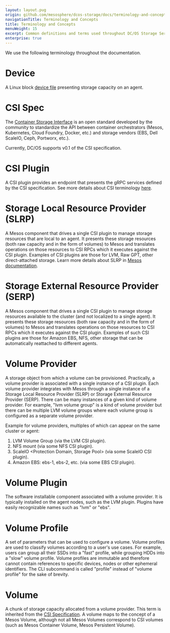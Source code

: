 ```yaml
---
layout: layout.pug
origin: github.com/mesosphere/dcos-storage/docs/terminology-and-concepts/index.md
navigationTitle: Terminology and Concepts
title: Terminology and Concepts
menuWeight: 15
excerpt: Common definitions and terms used throughout DC/OS Storage Service documentation.
enterprise: true
---
```


We use the following terminology throughout the documentation.

# Device

A Linux block [device file](https://en.wikipedia.org/wiki/Device_file/) presenting storage capacity on an agent.

# CSI Spec

The [Container Storage Interface](https://github.com/container-storage-interface/spec/blob/master/spec.md/) is an open standard developed by the community to standardize the API between container orchestrators (Mesos, Kubernetes, Cloud Foundry, Docker, etc.) and storage vendors (EBS, Dell ScaleIO, Ceph, Portworx, etc.).

Currently, DC/OS supports v0.1 of the CSI specification.

# CSI Plugin

A CSI plugin provides an endpoint that presents the gRPC services defined by the CSI specification.
See more details about CSI terminology [here](https://github.com/container-storage-interface/spec/blob/master/spec.md#terminology/).

# Storage Local Resource Provider (SLRP)

A Mesos component that drives a single CSI plugin to manage storage resources that are local to an agent.
It presents these storage resources (both raw capacity and in the form of volumes) to Mesos and translates operations on those resources to CSI RPCs which it executes against the CSI plugin.
Examples of CSI plugins are those for LVM, Raw GPT, other direct-attached storage.
Learn more details about SLRP in [Mesos documentation](http://mesos.apache.org/documentation/latest/csi/#storage-local-resource-provider).

# Storage External Resource Provider (SERP)

A Mesos component that drives a single CSI plugin to manage storage resources available to the cluster (and not localized to a single agent).
It presents these storage resources (both raw capacity and in the form of volumes) to Mesos and translates operations on those resources to CSI RPCs which it executes against the CSI plugin.
Examples of such CSI plugins are those for Amazon EBS, NFS, other storage that can be automatically reattached to different agents.

# Volume Provider

A storage object from which a volume can be provisioned.
Practically, a volume provider is associated with a single instance of a CSI plugin.
Each volume provider integrates with Mesos through a single instance of a Storage Local Resource Provider (SLRP) or Storage External Resource Provider (SERP).
There can be many instances of a given kind of volume provider.
For example, "lvm volume group" is a kind of volume provider but there can be multiple LVM volume groups where each volume group is configured as a separate volume provider.

Example for volume providers, multiples of which can appear on the same cluster or agent:

1. LVM Volume Group (via the LVM CSI plugin).
2. NFS mount (via some NFS CSI plugin).
3. ScaleIO <Protection Domain, Storage Pool> (via some ScaleIO CSI plugin).
4. Amazon EBS: ebs-1, ebs-2, etc. (via some EBS CSI plugin).

# Volume Plugin

The software installable component associated with a volume provider.
It is typically installed on the agent nodes, such as the LVM plugin.
Plugins have easily recognizable names such as "lvm" or "ebs".

# Volume Profile

A set of parameters that can be used to configure a volume.
Volume profiles are used to classify volumes according to a user's use cases.
For example, users can group all their SSDs into a "fast" profile, while grouping HDDs into a "slow" volume profile.
Volume profiles are immutable and therefore cannot contain references to specific devices, nodes or other ephemeral identifiers.
The CLI subcommand is called "profile" instead of "volume profile" for the sake of brevity.

# Volume

A chunk of storage capacity allocated from a volume provider.
This term is inherited from the [CSI Specification](https://github.com/container-storage-interface/spec/blob/v0.2.0/spec.md/).
A volume maps to the concept of a Mesos Volume, although not all Mesos Volumes correspond to CSI volumes (such as Mesos Container Volume, Mesos Persistent Volume).
